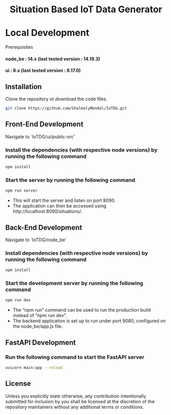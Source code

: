 <div align="center">

  <h1>Situation Based IoT Data Generator</h1>

</div>

# Local Development

Prerequisites

#### node_be : 14.x (last tested version : 14.19.3)
#### ui : 8.x (last tested version : 8.17.0)

## Installation

Clone the repository or download the code files.

  ```bash
  git clone https://github.com/ShalmolyMondal/IoTDG.git
  ```

## Front-End Development

Navigate to `IoTDG/ui/public-src'

### Install the dependencies (with respective node versions) by running the following command

```bash
npm install
```
### Start the server by running the following command

```bash
npm run server
```

- This will start the server and listen on port 8090.
- The application can then be accessed using http://localhost:8090/situations/.

## Back-End Development

Navigate to `IoTDG/node_be'

### Install dependencies (with respective node versions) by running the following command

```bash
npm install
```
### Start the development server by running the following command
```bash
npm run dev
```

- The “npm run” command can be used to run the production build instead of “npm run dev”.
- The backend application is set up to run under port 9080, configured on the node_be/app.js file.
  

## FastAPI Development

### Run the following command to start the FastAPI server
```bash
uvicorn main:app --reload
```

## License

Unless you explicitly state otherwise, any contribution intentionally submitted for inclusion by you shall be licensed at the discretion of the repository maintainers without any additional terms or conditions.
